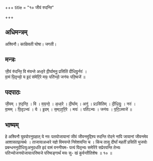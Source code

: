 +++
title = "१० जीवं रुदन्ति"

+++
## अधिमन्त्रम्
अश्विनौ। काक्षिवती घोषा। जगती।

## मन्त्रः
जी॒वं रु॑दन्ति॒ वि म॑यन्ते अध्व॒रे दी॒र्घामनु॒ प्रसि॑तिं दीधियु॒र्नरः॑ ।  
वा॒मं पि॒तृभ्यो॒ य इ॒दं स॑मेरि॒रे मयः॒ पति॑भ्यो॒ जन॑यः परि॒ष्वजे॑ ॥

## पदपाठः
जी॒वम् । रु॒द॒न्ति॒ । वि । म॒य॒न्ते॒ । अ॒ध्व॒रे । दी॒र्घाम् । अनु॑ । प्रऽसि॑तिम् । दी॒धि॒युः॒ । नरः॑ ।  
वा॒मम् । पि॒तृऽभ्यः॑ । ये । इ॒दम् । स॒म्ऽए॒रि॒रे । मयः॑ । पति॑ऽभ्यः । जन॑यः । प॒रि॒ऽस्वजे॑ ॥

## भाष्यम्
हे अश्विनौ युवयोरनुग्रहात् ये नरः पतयोजायानां जीवं जीवनमुद्दिश्य रुदन्ति रोदने नापि जायानां जीवनमेव आशासतइत्यर्थः । ताजायाअध्वरे यज्ञे विमयन्ते निवेशयन्ति च । किंच तासु दीर्घां महतीं प्रसितिं भुजयोः प्रबन्धननुदीधियुःअनुदधति इदं वामं वननीयम- पत्यं पितृभ्यः समेरिरे सप्रेरयन्ति तेभ्यः पतिभ्योजनयोजायाःपरिष्वजे परिष्वङ्गार्थं मयः सु- खं कुर्वन्तीतिशेषः ॥ १० ॥